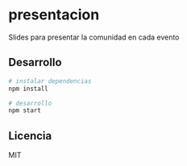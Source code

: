 # presentacion

Slides para presentar la comunidad en cada evento

## Desarrollo

```bash
# instalar dependencias
npm install

# desarrollo
npm start
```

## Licencia

MIT
